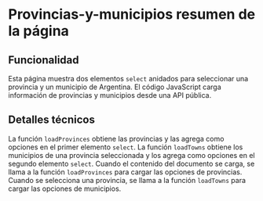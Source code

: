 # Provincias-y-municipios resumen de la página

## Funcionalidad

Esta página muestra dos elementos `select` anidados para seleccionar una provincia y un municipio de Argentina. El código JavaScript carga información de provincias y municipios desde una API pública.

## Detalles técnicos

La función `loadProvinces` obtiene las provincias y las agrega como opciones en el primer elemento `select`. La función `loadTowns` obtiene los municipios de una provincia seleccionada y los agrega como opciones en el segundo elemento `select`. Cuando el contenido del documento se carga, se llama a la función `loadProvinces` para cargar las opciones de provincias. Cuando se selecciona una provincia, se llama a la función `loadTowns` para cargar las opciones de municipios.
